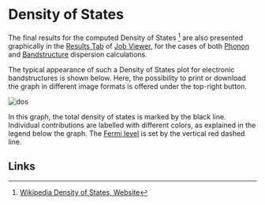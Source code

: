 # Density of States

The final results for the computed Density of States [^1] are also presented graphically in the [Results Tab](../../jobs/ui/results-tab.md) of [Job Viewer](../../jobs/ui/viewer.md), for the cases of both [Phonon](phonons.md) and [Bandstructure](bandstructure.md) dispersion calculations. 

The typical appearance of such a Density of States plot for electronic bandstructures is shown below. Here, the possibility to print or download the graph in different image formats is offered under the top-right button.

![dos](/images/Properties/dos.png "dos")

In this graph, the total density of states is marked by the black line. Individual contributions are labelled with different colors, as explained in the legend below the graph. The [Fermi level](../scalar/energies.md#fermi-energy) is set by the vertical red dashed line.

## Links

[^1]: [Wikipedia Density of States, Website](https://en.wikipedia.org/wiki/Density_of_states)
